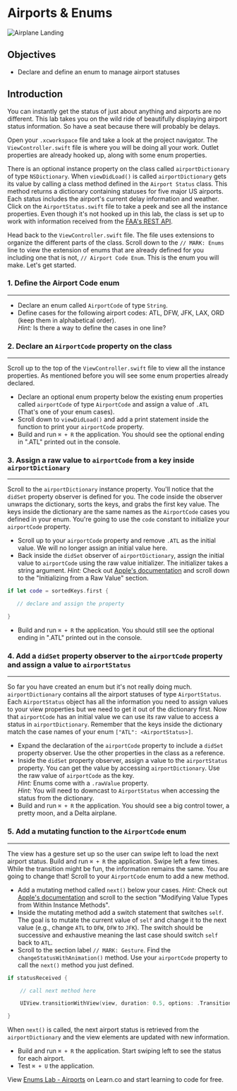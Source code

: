 # Airports & Enums

![Airplane Landing](https://s3.amazonaws.com/learn-verified/airplane-landing.jpg)

## Objectives

 * Declare and define an enum to manage airport statuses

## Introduction
You can instantly get the status of just about anything and airports are no different. This lab takes you on the wild ride of beautifully displaying airport status information. So have a seat because there will probably be delays.

Open your `.xcworkspace` file and take a look at the project navigator. The `ViewController.swift` file is where you will be doing all your work. Outlet properties are already hooked up, along with some enum properties.

There is an optional instance property on the class called `airportDictionary` of type `NSDictionary`. When `viewDidLoad()` is called `airportDictionary` gets its value by calling a class method defined in the `Airport Status` class. This method returns a dictionary containing statuses for five major US airports. Each status includes the airport's current delay information and weather. Click on the `AirportStatus.swift` file to take a peek and see all the instance properties. Even though it's not hooked up in this lab, the class is set up to work with information received from the [FAA's REST API](http://services.faa.gov/).

Head back to the `ViewController.swift` file. The file uses extensions to organize the different parts of the class. Scroll down to the `// MARK: Enums` line to view the extension of enums that are already defined for you including one that is not, `// Airport Code Enum`. This is the enum you will make. Let's get started.

### 1. Define the Airport Code enum
---
 * Declare an enum called `AirportCode` of type `String`.
 * Define cases for the following airport codes: ATL, DFW, JFK, LAX, ORD (keep them in alphabetical order).<br />
  _Hint:_ Is there a way to define the cases in one line?

### 2. Declare an `AirportCode` property on the class
---
 Scroll up to the top of the `ViewController.swift` file to view all the instance properties. As mentioned before you will see some enum properties already declared.

 * Declare an optional enum property below the existing enum properties called `airportCode` of type `AirportCode` and assign a value of `.ATL` (That's one of your enum cases).
 * Scroll down to `viewDidLoad()` and add a print statement inside the function to print your `airportCode` property.
 * Build and run `⌘ + R` the application. You should see the optional ending in ".ATL" printed out in the console.

### 3. Assign a raw value to `airportCode` from a key inside `airportDictionary`
---
Scroll to the `airportDictionary` instance property. You'll notice that the `didSet` property observer is defined for you. The code inside the observer unwraps the dictionary, sorts the keys, and grabs the first key value. The keys inside the dictionary are the same names as the `AirportCode` cases you defined in your enum. You're going to use the `code` constant to initialize your `airportCode` property.

 * Scroll up to your `airportCode` property and remove `.ATL` as the initial value. We will no longer assign an initial value here.
 * Back inside the `didSet` observer of `airportDictionary`, assign the initial value to `airportCode` using the raw value initializer. The initializer takes a string argument.
 _Hint:_ Check out [Apple's documentation](https://developer.apple.com/library/ios/documentation/Swift/Conceptual/Swift_Programming_Language/Enumerations.html#//apple_ref/doc/uid/TP40014097-CH12-ID145) and scroll down to the "Initializing from a Raw Value" section.

  ```swift
  if let code = sortedKeys.first {

     // declare and assign the property

  }
  ```

 * Build and run `⌘ + R` the application. You should still see the optional ending in ".ATL" printed out in the console.

### 4. Add a `didSet` property observer to the `airportCode` property and assign a value to `airportStatus`
---
So far you have created an enum but it's not really doing much. `airportDictionary` contains all the airport statuses of type `AirportStatus`. Each `AirportStatus` object has all the information you need to assign values to your view properties but we need to get it out of the dictionary first. Now that `airportCode` has an initial value we can use its raw value to access a status in `airportDictionary`. Remember that the keys inside the dictionary match the case names of your enum `["ATL": <AirportStatus>]`.

 * Expand the declaration of the `airportCode` property to include a `didSet` property observer. Use the other properties in the class as a reference.
 * Inside the `didSet` property observer, assign a value to the `airportStatus` property. You can get the value by accessing   `airportDictionary`. Use the raw value of `airportCode` as the key.<br />
 _Hint:_ Enums come with a `.rawValue` property.<br />
 _Hint:_ You will need to downcast to `AirportStatus` when accessing the status from the dictionary.
 * Build and run `⌘ + R` the application. You should see a big control tower, a pretty moon, and a Delta airplane.  

### 5. Add a mutating function to the `AirportCode` enum
---
The view has a gesture set up so the user can swipe left to load the next airport status. Build and run `⌘ + R` the application. Swipe left a few times. While the transition might be fun, the information remains the same. You are going to change that! Scroll to your `AirportCode` enum to add a new method.

 * Add a mutating method called `next()` below your cases.
 _Hint:_ Check out [Apple's documentation](https://developer.apple.com/library/ios/documentation/Swift/Conceptual/Swift_Programming_Language/Methods.html) and scroll to the section "Modifying Value Types from Within Instance Methods".
 * Inside the mutating method add a switch statement that switches `self`. The goal is to mutate the current value of `self` and change it to the next value (e.g., change `ATL` to `DFW`, `DFW` to `JFK`). The switch should be successive and exhaustive meaning the last case should switch `self` back to `ATL`.
 * Scroll to the section label `// MARK: Gesture`. Find the `changeStatusWithAnimation()` method. Use your `airportCode` property to call the `next()` method you just defined.

 ```swift
 if statusReceived {

     // call next method here

     UIView.transitionWithView(view, duration: 0.5, options: .TransitionFlipFromRight, animations: nil, completion: nil)

 }
 ```

 When `next()` is called, the next airport status is retrieved from the `airportDictionary` and the view elements are updated with new information.
 * Build and run `⌘ + R` the application. Start swiping left to see the status for each airport.
 * Test `⌘ + U` the application.

<p class='util--hide'>View <a href='https://learn.co/lessons/swift-airportsAndEnums-lab'>Enums Lab - Airports</a> on Learn.co and start learning to code for free.</p>
